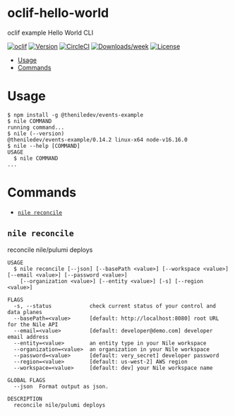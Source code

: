 oclif-hello-world
=================

oclif example Hello World CLI

[![oclif](https://img.shields.io/badge/cli-oclif-brightgreen.svg)](https://oclif.io)
[![Version](https://img.shields.io/npm/v/oclif-hello-world.svg)](https://npmjs.org/package/oclif-hello-world)
[![CircleCI](https://circleci.com/gh/oclif/hello-world/tree/main.svg?style=shield)](https://circleci.com/gh/oclif/hello-world/tree/main)
[![Downloads/week](https://img.shields.io/npm/dw/oclif-hello-world.svg)](https://npmjs.org/package/oclif-hello-world)
[![License](https://img.shields.io/npm/l/oclif-hello-world.svg)](https://github.com/oclif/hello-world/blob/main/package.json)

<!-- toc -->
* [Usage](#usage)
* [Commands](#commands)
<!-- tocstop -->
# Usage
<!-- usage -->
```sh-session
$ npm install -g @theniledev/events-example
$ nile COMMAND
running command...
$ nile (--version)
@theniledev/events-example/0.14.2 linux-x64 node-v16.16.0
$ nile --help [COMMAND]
USAGE
  $ nile COMMAND
...
```
<!-- usagestop -->
# Commands
<!-- commands -->
* [`nile reconcile`](#nile-reconcile)

## `nile reconcile`

reconcile nile/pulumi deploys

```
USAGE
  $ nile reconcile [--json] [--basePath <value>] [--workspace <value>] [--email <value>] [--password <value>]
    [--organization <value>] [--entity <value>] [-s] [--region <value>]

FLAGS
  -s, --status            check current status of your control and data planes
  --basePath=<value>      [default: http://localhost:8080] root URL for the Nile API
  --email=<value>         [default: developer@demo.com] developer email address
  --entity=<value>        an entity type in your Nile workspace
  --organization=<value>  an organization in your Nile workspace
  --password=<value>      [default: very_secret] developer password
  --region=<value>        [default: us-west-2] AWS region
  --workspace=<value>     [default: dev] your Nile workspace name

GLOBAL FLAGS
  --json  Format output as json.

DESCRIPTION
  reconcile nile/pulumi deploys
```
<!-- commandsstop -->
